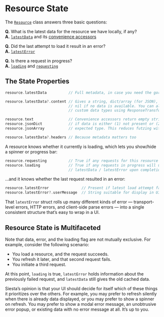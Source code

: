 # Resource State

The [`Resource`](http://bustoutsolutions.github.io/siesta/api/Classes/Resource.html) class answers three basic questions:

**Q.** What is the latest data for the resource we have locally, if any?<br>
**A.** [`latestData`](https://bustoutsolutions.github.io/siesta/api/Classes/Resource.html#/s:vC6Siesta8Resource10latestDataGSqVS_6Entity_) and its [convenience accessors](https://bustoutsolutions.github.io/siesta/api/Protocols/TypedContentAccessors.html)

**Q.** Did the last attempt to load it result in an error?<br>
**A.** [`latestError`](https://bustoutsolutions.github.io/siesta/api/Classes/Resource.html#/s:vC6Siesta8Resource11latestErrorGSqVS_5Error_)

**Q.** Is there a request in progress?<br>
**A.** [`loading`](https://bustoutsolutions.github.io/siesta/api/Classes/Resource.html#/s:vC6Siesta8Resource7loadingSb) and [`requesting`](https://bustoutsolutions.github.io/siesta/api/Classes/Resource.html#/s:vC6Siesta8Resource10requestingSb)

## The State Properties

```swift
resource.latestData          // Full metadata, in case you need the gory details.

resource.latestData?.content // Gives a string, dict/array (for JSON), NSData, or
                             // nil if no data is available. You can also configure
                             // custom data types using ResponseTransformer.

resource.text                // Convenience accessors return empty string/dict/array
resource.jsonDict            // if data is either (1) not present or (2) not of the
resource.jsonArray           // expected type. This reduces futzing with optionals.

resource.latestData?.headers // Because metadata matters too
```

A resource knows whether it currently is loading, which lets you show/hide a spinner or progress bar:

```swift
resource.requesting          // True if any requests for this resource are in progress
resource.loading             // True if any requests in progress will update
                             // latestData / latestError upon completion.
```

…and it knows whether the last request resulted in an error:

```swift
resource.latestError               // Present if latest load attempt failed
resource.latestError?.userMessage  // String suitable for display in UI
```

That `latestError` struct rolls up many different kinds of error — transport-level errors, HTTP errors, and client-side parse errors — into a single consistent structure that’s easy to wrap in a UI.

## Resource State is Multifaceted

Note that data, error, and the loading flag are not mutually exclusive. For example, consider the following scenario:

* You load a resource, and the request succeeds.
* You refresh it later, and that second request fails.
* You initiate a third request.

At this point, `loading` is true, `latestError` holds information about the previously failed request, and `latestData` still gives the old cached data.

Siesta’s opinion is that your UI should decide for itself which of these things it prioritizes over the others. For example, you may prefer to refresh silently when there is already data displayed, or you may prefer to show a spinner on refresh. You may prefer to show a modal error message, an unobtrusive error popup, or existing data with no error message at all. It’s up to you.
